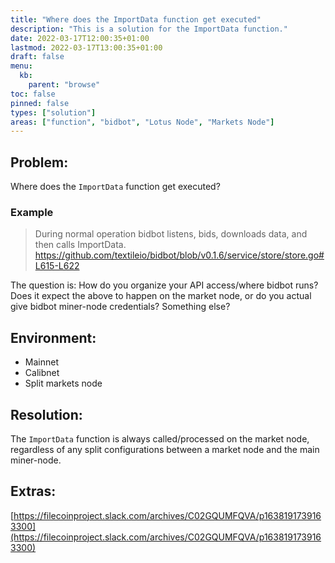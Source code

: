 ```yaml
---
title: "Where does the ImportData function get executed"
description: "This is a solution for the ImportData function."
date: 2022-03-17T12:00:35+01:00
lastmod: 2022-03-17T13:00:35+01:00
draft: false
menu:
  kb:
    parent: "browse"
toc: false
pinned: false
types: ["solution"]
areas: ["function", "bidbot", "Lotus Node", "Markets Node"]
---
```


## Problem:

Where does the `ImportData` function get executed? 

### Example 

> During normal operation bidbot listens, bids, downloads data, and then calls ImportData. https://github.com/textileio/bidbot/blob/v0.1.6/service/store/store.go#L615-L622

The question is: How do you organize your API access/where bidbot runs? Does it expect the above to happen on the market node, or do you actual give bidbot miner-node credentials? Something else?

## Environment:

- Mainnet 
- Calibnet 
- Split markets node

## Resolution:

The `ImportData` function is always called/processed on the market node, regardless of any split configurations between a market node and the main miner-node. 

## Extras:

[https://filecoinproject.slack.com/archives/C02GQUMFQVA/p1638191739163300](https://filecoinproject.slack.com/archives/C02GQUMFQVA/p1638191739163300)
